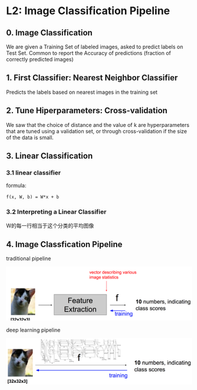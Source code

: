 # L2: Image Classification Pipeline


## 0. Image Classification

We are given a Training Set of labeled images, asked to predict labels on Test Set. Common to report the Accuracy of predictions (fraction of correctly predicted images)


## 1. First Classifier: Nearest Neighbor Classifier

Predicts the labels based on nearest images in the training set



## 2. Tune Hiperparameters: Cross-validation

We saw that the choice of distance and the value of k are hyperparameters that are tuned using a validation set, or through cross-validation if the size of the data is small.


## 3. Linear Classification

### 3.1 linear classifier

formula:

    f(x, W, b) = W*x + b

### 3.2 Interpreting a Linear Classifier

W的每一行相当于这个分类的平均图像


## 4. Image Classfication Pipeline

traditional pipeline

![l2_traditional_pipeline](./Images/l2_traditional_pipeline.png)

deep learning pipeline

![l2_deep_learning_pipline](./Images/l2_deep_learning_pipline.png)